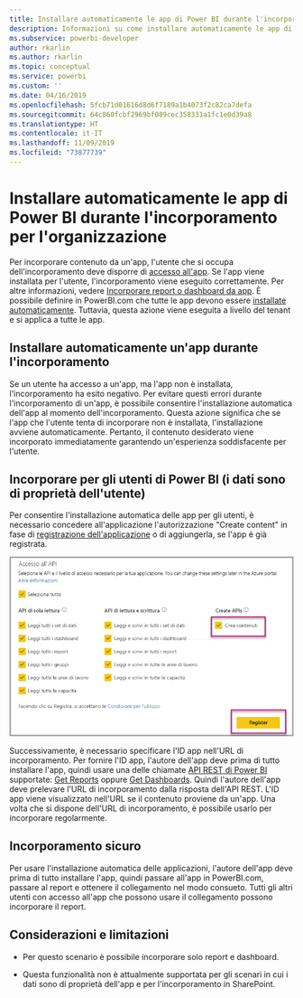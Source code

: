 ```yaml
---
title: Installare automaticamente le app di Power BI durante l'incorporamento per l'organizzazione
description: Informazioni su come installare automaticamente le app di Power BI durante l'incorporamento per l'organizzazione.
ms.subservice: powerbi-developer
author: rkarlin
ms.author: rkarlin
ms.topic: conceptual
ms.service: powerbi
ms.custom: ''
ms.date: 04/16/2019
ms.openlocfilehash: 5fcb71d01616d8d6f7189a1b4073f2c82ca7defa
ms.sourcegitcommit: 64c860fcbf2969bf089cec358331a1fc1e0d39a8
ms.translationtype: HT
ms.contentlocale: it-IT
ms.lasthandoff: 11/09/2019
ms.locfileid: "73877739"
---
```

# <a name="auto-install-power-bi-apps-when-embedding-for-your-organization"></a>Installare automaticamente le app di Power BI durante l'incorporamento per l'organizzazione

Per incorporare contenuto da un'app, l'utente che si occupa dell'incorporamento deve disporre di [accesso all'app](../service-create-distribute-apps.md). Se l'app viene installata per l'utente, l'incorporamento viene eseguito correttamente. Per altre informazioni, vedere [Incorporare report o dashboard da app](embed-from-apps.md). È possibile definire in PowerBI.com che tutte le app devono essere [installate automaticamente](https://powerbi.microsoft.com/blog/automatically-install-apps/). Tuttavia, questa azione viene eseguita a livello del tenant e si applica a tutte le app.

## <a name="auto-install-app-on-embedding"></a>Installare automaticamente un'app durante l'incorporamento

Se un utente ha accesso a un'app, ma l'app non è installata, l'incorporamento ha esito negativo. Per evitare questi errori durante l'incorporamento di un'app, è possibile consentire l'installazione automatica dell'app al momento dell'incorporamento. Questa azione significa che se l'app che l'utente tenta di incorporare non è installata, l'installazione avviene automaticamente. Pertanto, il contenuto desiderato viene incorporato immediatamente garantendo un'esperienza soddisfacente per l'utente.

## <a name="embed-for-power-bi-users-user-owns-data"></a>Incorporare per gli utenti di Power BI (i dati sono di proprietà dell'utente)

Per consentire l'installazione automatica delle app per gli utenti, è necessario concedere all'applicazione l'autorizzazione "Create content" in fase di [registrazione dell'applicazione](register-app.md#register-with-the-power-bi-application-registration-tool) o di aggiungerla, se l'app è già registrata.

![Registrare l'app per creare contenuto](media/embed-auto-install-app/register-app-create-content.png)

Successivamente, è necessario specificare l'ID app nell'URL di incorporamento. Per fornire l'ID app, l'autore dell'app deve prima di tutto installare l'app, quindi usare una delle chiamate [API REST di Power BI](https://docs.microsoft.com/rest/api/power-bi/) supportate: [Get Reports](https://docs.microsoft.com/rest/api/power-bi/reports/getreports) oppure [Get Dashboards](https://docs.microsoft.com/rest/api/power-bi/dashboards/getdashboards). Quindi l'autore dell'app deve prelevare l'URL di incorporamento dalla risposta dell'API REST. L'ID app viene visualizzato nell'URL se il contenuto proviene da un'app.  Una volta che si dispone dell'URL di incorporamento, è possibile usarlo per incorporare regolarmente.

## <a name="secure-embed"></a>Incorporamento sicuro

Per usare l'installazione automatica delle applicazioni, l'autore dell'app deve prima di tutto installare l'app, quindi passare all'app in PowerBI.com, passare al report e ottenere il collegamento nel modo consueto. Tutti gli altri utenti con accesso all'app che possono usare il collegamento possono incorporare il report.

## <a name="considerations-and-limitations"></a>Considerazioni e limitazioni

* Per questo scenario è possibile incorporare solo report e dashboard.

* Questa funzionalità non è attualmente supportata per gli scenari in cui i dati sono di proprietà dell'app e per l'incorporamento in SharePoint.